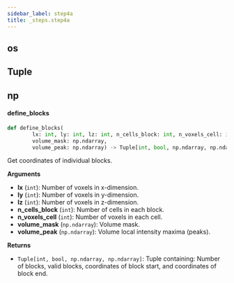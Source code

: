 ```yaml
---
sidebar_label: step4a
title: _steps.step4a
---
```


## os

## Tuple

## np

#### define\_blocks

```python
def define_blocks(
        lx: int, ly: int, lz: int, n_cells_block: int, n_voxels_cell: int,
        volume_mask: np.ndarray,
        volume_peak: np.ndarray) -> Tuple[int, bool, np.ndarray, np.ndarray]
```

Get coordinates of individual blocks.

**Arguments**

* **lx** (`int`): Number of voxels in x-dimension.
* **ly** (`int`): Number of voxels in y-dimension.
* **lz** (`int`): Number of voxels in z-dimension.
* **n_cells_block** (`int`): Number of cells in each block.
* **n_voxels_cell** (`int`): Number of voxels in each cell.
* **volume_mask** (`np.ndarray`): Volume mask.
* **volume_peak** (`np.ndarray`): Volume local intensity maxima (peaks).

**Returns**

* `Tuple[int, bool, np.ndarray, np.ndarray]`: Tuple containing: Number of blocks, valid blocks, coordinates of block start,
and coordinates of block end.

